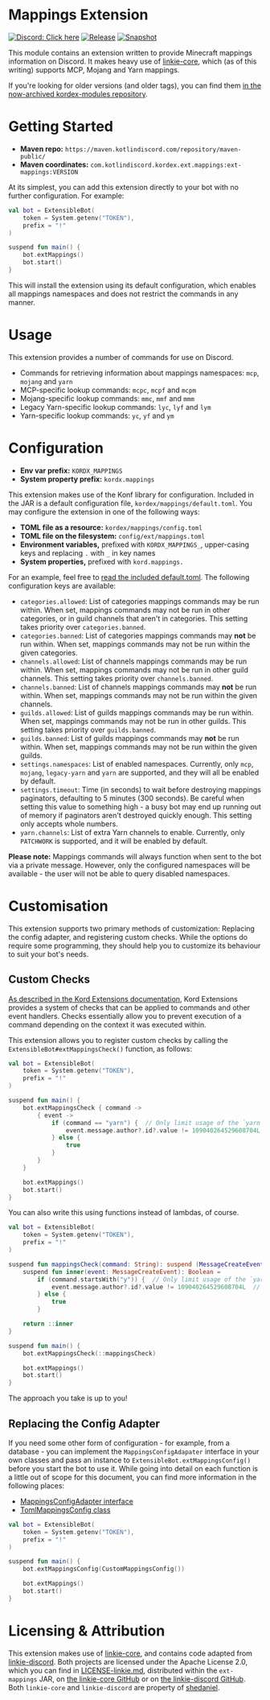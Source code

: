 # Mappings Extension

[![Discord: Click here](https://img.shields.io/static/v1?label=Discord&message=Click%20here&color=7289DA&style=for-the-badge&logo=discord)](https://discord.gg/gjXqqCS) [![Release](https://img.shields.io/nexus/r/com.kotlindiscord.kordex.ext.mappings/ext-mappings?nexusVersion=3&logo=gradle&color=blue&label=Release&server=https%3A%2F%2Fmaven.kotlindiscord.com&style=for-the-badge)](https://maven.kotlindiscord.com/#browse/browse:maven-releases:com%2Fkotlindiscord%2Fkordex%2Fext%2Fmappings%2Fext-mappings) [![Snapshot](https://img.shields.io/nexus/s/com.kotlindiscord.kordex.ext.mappings/ext-mappings?logo=gradle&color=orange&label=Snapshot&server=https%3A%2F%2Fmaven.kotlindiscord.com&style=for-the-badge)](https://maven.kotlindiscord.com/#browse/browse:maven-snapshots:com%2Fkotlindiscord%2Fkordex%2Fext%2Fmappings%2Fext-mappings)

This module contains an extension written to provide Minecraft mappings information on Discord. It makes heavy use
of [linkie-core](https://github.com/shedaniel/linkie-core), which (as of this writing) supports MCP, Mojang and Yarn
mappings.

If you're looking for older versions (and older tags), you can find them 
[in the now-archived kordex-modules repository](https://github.com/Kotlin-Discord/kordex-modules/releases).

# Getting Started

* **Maven repo:** `https://maven.kotlindiscord.com/repository/maven-public/`
* **Maven coordinates:** `com.kotlindiscord.kordex.ext.mappings:ext-mappings:VERSION`

At its simplest, you can add this extension directly to your bot with no further configuration. For example:

```kotlin
val bot = ExtensibleBot(
    token = System.getenv("TOKEN"),
    prefix = "!"
)

suspend fun main() {
    bot.extMappings()
    bot.start()
}
```

This will install the extension using its default configuration, which enables all mappings namespaces and does not
restrict the commands in any manner.

# Usage

This extension provides a number of commands for use on Discord.

* Commands for retrieving information about mappings namespaces: `mcp`, `mojang` and `yarn`
* MCP-specific lookup commands: `mcpc`, `mcpf` and `mcpm`
* Mojang-specific lookup commands: `mmc`, `mmf` and `mmm`
* Legacy Yarn-specific lookup commands: `lyc`, `lyf` and `lym`
* Yarn-specific lookup commands: `yc`, `yf` and `ym`

# Configuration

* **Env var prefix:** `KORDX_MAPPINGS`
* **System property prefix:** `kordx.mappings`

This extension makes use of the Konf library for configuration. Included in the JAR is a default configuration file,
`kordex/mappings/default.toml`. You may configure the extension in one of the following ways:

* **TOML file as a resource:** `kordex/mappings/config.toml`
* **TOML file on the filesystem:** `config/ext/mappings.toml`
* **Environment variables,** prefixed with `KORDX_MAPPINGS_`, upper-casing keys and replacing `.` with `_` in key names
* **System properties,** prefixed with `kord.mappings.`

For an example, feel free to [read the included default.toml](src/main/resources/kordex/mappings/default.toml). The
following configuration keys are available:

* `categories.allowed`: List of categories mappings commands may be run within. When set, mappings commands may not be
  run in other categories, or in guild channels that aren't in categories. This setting takes priority over
  `categories.banned`.
* `categories.banned`: List of categories mappings commands may **not** be run within. When set, mappings commands may
  not be run within the given categories.
* `channels.allowed`: List of channels mappings commands may be run within. When set, mappings commands may not be run
  in other guild channels. This setting takes priority over `channels.banned`.
* `channels.banned`: List of channels mappings commands may **not** be run within. When set, mappings commands may not
  be run within the given channels.
* `guilds.allowed`: List of guilds mappings commands may be run within. When set, mappings commands may not be run in
  other guilds. This setting takes priority over `guilds.banned`.
* `guilds.banned`: List of guilds mappings commands may **not** be run within. When set, mappings commands may not be
  run within the given guilds.
* `settings.namespaces`: List of enabled namespaces. Currently, only `mcp`, `mojang`, `legacy-yarn` and `yarn` are 
  supported, and they will all be enabled by default.
* `settings.timeout`: Time (in seconds) to wait before destroying mappings paginators, defaulting to 5 minutes (300 seconds). Be careful when setting this value to something high - a busy bot may end up running out of memory if paginators aren't destroyed quickly enough. This setting only accepts whole numbers.
* `yarn.channels`: List of extra Yarn channels to enable. Currently, only `PATCHWORK` is supported, and it will be 
  enabled by default.

**Please note:** Mappings commands will always function when sent to the bot via a private message. However, only the
configured namespaces will be available - the user will not be able to query disabled namespaces.

# Customisation

This extension supports two primary methods of customization: Replacing the config adapter, and registering custom
checks. While the options do require some programming, they should help you to customize its behaviour to suit your
bot's needs.

## Custom Checks

[As described in the Kord Extensions documentation](https://kord-extensions.docs.kotlindiscord.com/concepts/checks/),
Kord Extensions provides a system of checks that can be applied to commands and other event handlers. Checks essentially
allow you to prevent execution of a command depending on the context it was executed within.

This extension allows you to register custom checks by calling the `ExtensibleBot#extMappingsCheck()` function,
as follows:

```kotlin
val bot = ExtensibleBot(
    token = System.getenv("TOKEN"),
    prefix = "!"
)

suspend fun main() {
    bot.extMappingsCheck { command ->
        { event ->
            if (command == "yarn") {  // Only limit usage of the `yarn` command
                event.message.author?.id?.value != 109040264529608704L  // We don't want gdude using this
            } else {
                true
            }
        }
    }

    bot.extMappings()
    bot.start()
}
```

You can also write this using functions instead of lambdas, of course.

```kotlin
val bot = ExtensibleBot(
    token = System.getenv("TOKEN"),
    prefix = "!"
)

suspend fun mappingsCheck(command: String): suspend (MessageCreateEvent) -> Boolean {
    suspend fun inner(event: MessageCreateEvent): Boolean =
        if (command.startsWith("y")) {  // Only limit usage of the `yarn` commands
            event.message.author?.id?.value != 109040264529608704L  // We don't want gdude using this
        } else {
            true
        }

    return ::inner
}

suspend fun main() {
    bot.extMappingsCheck(::mappingsCheck)

    bot.extMappings()
    bot.start()
}
```

The approach you take is up to you!

## Replacing the Config Adapter

If you need some other form of configuration - for example, from a database - you can implement the
`MappingsConfigAdapater` interface in your own classes and pass an instance to `ExtensibleBot.extMappingsConfig()`
before you start the bot to use it. While going into detail on each function is a little out of scope for this
document, you can find more information in the following places:

* [MappingsConfigAdapter interface](src/main/kotlin/com/kotlindiscord/kordex/ext/mappings/configuration/MappingsConfigAdapter.kt)
* [TomlMappingsConfig class](src/main/kotlin/com/kotlindiscord/kordex/ext/mappings/configuration/TomlMappingsConfig.kt)

```kotlin
val bot = ExtensibleBot(
    token = System.getenv("TOKEN"),
    prefix = "!"
)

suspend fun main() {
    bot.extMappingsConfig(CustomMappingsConfig())

    bot.extMappings()
    bot.start()
}
```

# Licensing & Attribution

This extension makes use of [linkie-core](https://github.com/shedaniel/linkie-core), and contains code adapted
from [linkie-discord](https://github.com/shedaniel/linkie-discord). Both projects are licensed under the Apache License
2.0, which you can find in [LICENSE-linkie.md](LICENSE-linkie.md), distributed within the
`ext-mappings` JAR, on [the linkie-core GitHub](https://github.com/shedaniel/linkie-core/blob/master/LICENSE.md) or
on [the linkie-discord GitHub](https://github.com/shedaniel/linkie-discord/blob/master/LICENSE.md). Both
`linkie-core` and `linkie-discord` are property of [shedaniel](https://github.com/shedaniel).
